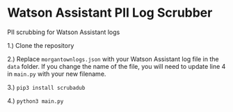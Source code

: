 # Watson Assistant PII Log Scrubber

PII scrubbing for Watson Assistant logs

1.) Clone the repository

2.) Replace `morgantownlogs.json` with your Watson Assistant log file in the `data` folder. If you change the name of the file, you will need to update line 4 in `main.py` with your new filename.

3.) `pip3 install scrubadub`

4.) `python3 main.py`
